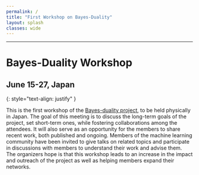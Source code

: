 ```yaml
---
permalink: /
title: "First Workshop on Bayes-Duality"
layout: splash
classes: wide
---
```



--------------------------------------
# Bayes-Duality Workshop

## June 15-27, Japan

{: style="text-align: justify" }


This is the first workshop of the <a href= "https:/bayesduality.github.io">Bayes-duality project</a>, to be held physically in Japan. The goal of this meeting is to discuss the long-term goals of the project, set short-term ones, while fostering collaborations among the attendees. It will also serve as an opportunity for the members to share recent work, both published and ongoing.
Members of the machine learning community have been invited to give talks on related topics and participate in discussions with members to understand their work and advise them. 
The organizers hope is that this workshop leads to an increase in the impact and outreach of the project as well as helping members expand their networks.
